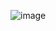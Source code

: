 ![image](https://user-images.githubusercontent.com/91504420/208665992-bb32fba3-3e6c-4819-8664-d3d8271f254a.png)
